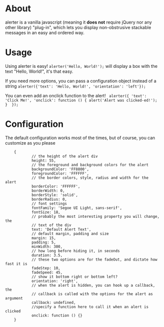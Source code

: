 # About
alerter is a vanilla javascript (meaning it **does not** require jQuery nor any 
other library) "plug-in", which lets you display non-obstrusive stackable 
messages in an easy and ordered way.

# Usage
Using alerter is easy! ```alerter('Hello, World!');``` will display a box with
the text "Hello, World!", it's that easy.

If you need more options, you can pass a configuration object instead of a 
string ```alerter({'text': 'Hello, World!', 'orientation': 'left'});```

You can even add an onclick function to the alert!   ```
                alerter({
                    'text': 'Click Me!',
                    'onclick': function () { alert('Alert was clicked-ed!'); } 
                });```


# Configuration
The default configuration works most of the times, but of course, you can 
customize as you please

```
    {
            // the height of the alert div
            height: 55,
            // the foreground and background colors for the alert
            backgroundColor: 'FF8800',
            foregroundColor: 'FFFFFF',
            // the border colors, style, radius and width for the alert
            borderColor: 'FFFFFF',
            borderWidth: 0,
            borderStyle: 'solid',
            borderRadius: 0,
            // font settings
            fontFamily: 'Segoe UI Light, sans-serif',
            fontSize: 18,
            // probably the most interesting property you will change, the
            // text of the div
            text: 'Default Alert Text',
            // default margin, padding and size
            margin: 15,
            padding: 5,
            minWidth: 300,
            // how long before hiding it, in seconds
            duration: 3.5,
            // these two options are for the fadeOut, and dictate how fast it is
            fadeStep: 10,
            fadeSpeed: 45,
            // show it bottom right or bottom left? 
            orientation: 'right',
            // when the alert is hidden, you can hook up a callback, the
            // callback is called with the options for the alert as argument
            callback: undefined,
            //specify a function here to call it when an alert is clicked
            onclick: function () {}
    }
```
